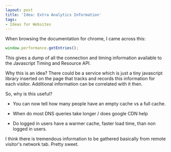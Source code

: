 ```yaml
---
layout: post
title: 'Idea: Extra Analytics Information'
tags:
- Ideas for Websites
---
```


When browsing the documentation for chrome, I came across this:

```javascript
window.performance.getEntries();
```
    

This gives a dump of all the connection and timing information available to the Javascript Timing and Resource API.  

Why this is an idea?  There could be a service which is just a tiny javascript library inserted on the page that tracks and records this information for each visitor.  Additional information can be correlated with it then.

So, why is this useful?





  * You can now tell how many people have an empty cache vs a full cache.  


  * When do most DNS queries take longer / does google CDN help


  * Do logged in users have a warmer cache, faster load time, than non logged in users.



I think there is tremendous information to be gathered basically from remote visitor's network tab.  Pretty sweet.

